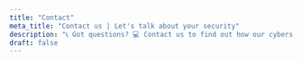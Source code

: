 ```yaml
---
title: "Contact"
meta_title: "Contact us | Let's talk about your security"
description: "📞 Got questions? 💻 Contact us to find out how our cybersecurity solutions can protect your business. 🌐"
draft: false
---
```


